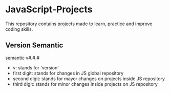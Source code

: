 # JavaScript-Projects
This repository contains projects made to learn, practice and improve coding skills.

## Version Semantic
semantic v#.#.#
- v: stands for 'version'
- first digit: stands for changes in JS global repository
- second digit: stands for mayor changes on projects inside JS repository
- third digit: stands for minor changes inside projects on JS repository
